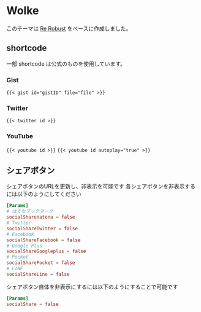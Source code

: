 Wolke
===
このテーマは [Re Robust](https://github.com/39e/hugo-rerobust) をベースに作成しました。  

## shortcode
一部 shortcode は公式のものを使用しています。

### Gist
`{{< gist id="gistID" file="file" >}}`

### Twitter
`{{< twitter id >}}`

### YouTube
`{{< youtube id >}}`
`{{< youtube id autoplay="true" >}}`

## シェアボタン
シェアボタンのURLを更新し、非表示を可能です
各シェアボタンを非表示するには以下のようにしてください

```toml
[Params]
# はてなブックマーク
socialShareHatena = false
# Twitter
socialShareTwitter = false
# Facebook
socialShareFacebook = false
# Google Plus
socialShareGoogleplus = false
# Pocket
socialSharePocket = false
# LINE
socialShareLine = false
```

シェアボタン自体を非表示にするには以下のようにすることで可能です

```toml
[Params]
socialShare = false
```